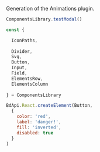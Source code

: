 Generation of the Animations plugin.

```js
ComponentsLibrary.testModal()
```

```js
const {

  IconPaths,
  
  Divider,
  Svg,
  Button,
  Input,
  Field,
  ElementsRow,
  ElementsColumn
  
} = ComponentsLibrary

BdApi.React.createElement(Button,
  {
    color: 'red',
    label: 'danger!',
    fill: 'inverted',
    disabled: true
  }
)
```
